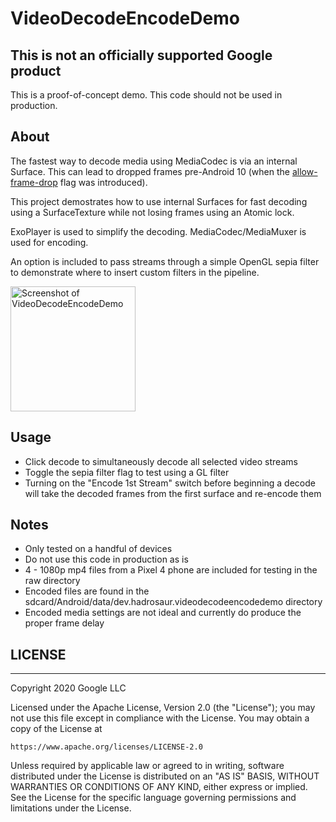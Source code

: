 # VideoDecodeEncodeDemo

## This is not an officially supported Google product
This is a proof-of-concept demo. This code should not be used in production.

## About
The fastest way to decode media using MediaCodec is via an internal Surface. This can lead to
dropped frames pre-Android 10 (when the [allow-frame-drop](https://developer.android.com/reference/android/media/MediaCodec#using-an-output-surface)
flag was introduced).

This project demostrates how to use internal Surfaces for fast decoding using a SurfaceTexture while
not losing frames using an Atomic lock.

ExoPlayer is used to simplify the decoding. MediaCodec/MediaMuxer is used for encoding.

An option is included to pass streams through a simple OpenGL sepia filter to demonstrate where to
insert custom filters in the pipeline.

<img alt="Screenshot of VideoDecodeEncodeDemo" src="https://github.com/chromeos/video-decode-encode-demo/blob/master/VideoDecodeEncodeDemo-Screenshot.png" width="200" />

## Usage
* Click decode to simultaneously decode all selected video streams
* Toggle the sepia filter flag to test using a GL filter
* Turning on the "Encode 1st Stream" switch before beginning a decode will take the decoded frames
from the first surface and re-encode them

## Notes

* Only tested on a handful of devices
* Do not use this code in production as is
* 4 - 1080p mp4 files from a Pixel 4 phone are included for testing in the raw directory
* Encoded files are found in the sdcard/Android/data/dev.hadrosaur.videodecodeencodedemo directory
* Encoded media settings are not ideal and currently do produce the proper frame delay

## LICENSE

***

Copyright 2020 Google LLC

Licensed under the Apache License, Version 2.0 (the "License");
you may not use this file except in compliance with the License.
You may obtain a copy of the License at

    https://www.apache.org/licenses/LICENSE-2.0

Unless required by applicable law or agreed to in writing, software
distributed under the License is distributed on an "AS IS" BASIS,
WITHOUT WARRANTIES OR CONDITIONS OF ANY KIND, either express or implied.
See the License for the specific language governing permissions and
limitations under the License.